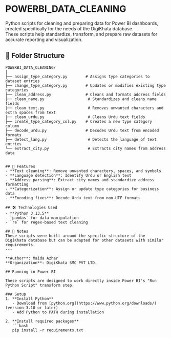 # POWERBI_DATA_CLEANING

Python scripts for cleaning and preparing data for Power BI dashboards, created specifically for the needs of the DigiKhata database.  
These scripts help standardize, transform, and prepare raw datasets for accurate reporting and visualization.

## 📂 Folder Structure
```plaintext
POWERBI_DATA_CLEANING/
│
├── assign_type_category.py        # Assigns type categories to dataset entries
├── change_type_category.py        # Updates or modifies existing type categories
├── clean_address.py               # Cleans and formats address fields
├── clean_name.py                   # Standardizes and cleans name fields
├── clean_text.py                   # Removes unwanted characters and extra spaces from text
├── clean_urdu.py                   # Cleans Urdu text fields
├── create_type_category_col.py    # Creates a new type category column
├── decode_urdu.py                 # Decodes Urdu text from encoded formats
├── detect_lang.py                  # Detects the language of text entries
└── extract_city.py                 # Extracts city names from address data


## 🚀 Features
- **Text cleaning**: Remove unwanted characters, spaces, and symbols  
- **Language detection**: Identify Urdu or English text  
- **Address parsing**: Extract city names and standardize address formatting  
- **Categorization**: Assign or update type categories for business data  
- **Encoding fixes**: Decode Urdu text from non-UTF formats  

## 🛠 Technologies Used
- **Python 3.13.5**
- `pandas` for data manipulation
- `re` for regex-based text cleaning

## 📌 Notes
These scripts were built around the specific structure of the DigiKhata database but can be adapted for other datasets with similar requirements.
---

**Author**: Maida Azhar  
**Organization**: DigiKhata SMC PVT LTD.  

## Running in Power BI

These scripts are designed to work directly inside Power BI's "Run Python Script" transform step.

### Setup
1. **Install Python**
   - Download from [python.org](https://www.python.org/downloads/) (version 3.10 or later)
   - Add Python to PATH during installation

2. **Install required packages**
   ```bash
   pip install -r requirements.txt

